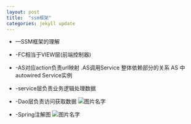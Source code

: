 ```yaml
---
layout: post
title:  "ssm框架"
categories: jekyll update
---
```

* —SSM框架的理解
* -FC相当于VIEW层(前端控制器)
* -AS对应action负责url映射 .AS调用Service 整体依赖部分的关系 AS 中autowired Service实例
* -service层负责业务逻辑处理数据  
* -Dao层负责访问获取数据
![图片名字]({{site.url}}/pic/2018-07-18-Spring/Srping1.png)

* -Spring注解图
![图片名字]({{site.url}}/pic/2018-07-18-Spring/Spring2.png)